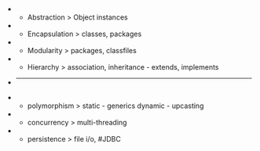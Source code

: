 - - Abstraction > Object instances
- - Encapsulation > classes, packages
- - Modularity > packages, classfiles
- - Hierarchy > association, inheritance - extends, implements
- ___
- - polymorphism > static - generics dynamic - upcasting
- - concurrency > multi-threading
- - persistence > file i/o, #JDBC